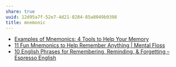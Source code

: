 ```yaml
---
share: true
uuid: 12d95a7f-52e7-4d21-8284-85a8049b9398
title: mnemonic
---
```

* [Examples of Mnemonics: 4 Tools to Help Your Memory](https://examples.yourdictionary.com/examples-of-mnemonics.html)
* [11 Fun Mnemonics to Help Remember Anything | Mental Floss](https://www.mentalfloss.com/article/72699/11-fun-mnemonics-help-remember-anything)
* [10 English Phrases for Remembering, Reminding, & Forgetting – Espresso English](https://www.espressoenglish.net/10-english-phrases-for-remembering-reminding-forgetting/)